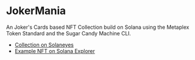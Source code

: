 # JokerMania

An Joker's Cards based NFT Collection build on Solana using the Metaplex Token Standard and the Sugar Candy Machine CLI.

- [Collection on Solaneyes](https://www.solaneyes.com/address/D33ttvn36ErwzQYiZ67Sd4iVY9cKT96EWTD5Ew3cNyv9?cluster=devnet)
- [Example NFT on Solana Explorer](https://explorer.solana.com/address/Cb2tnt6PJH2y8TtqKw1F5KSmbF9rLaaHfFb3wg6y1R8C?cluster=devnet)
